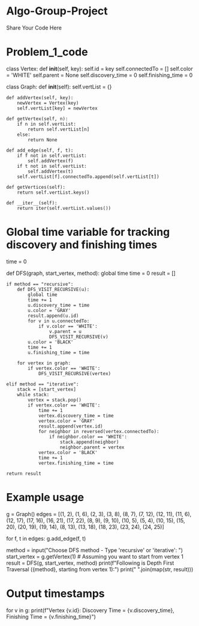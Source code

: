 # Algo-Group-Project
Share Your Code Here

# Problem_1_code
class Vertex:
    def __init__(self, key):
        self.id = key
        self.connectedTo = []
        self.color = 'WHITE'
        self.parent = None
        self.discovery_time = 0
        self.finishing_time = 0

class Graph:
    def __init__(self):
        self.vertList = {}

    def addVertex(self, key):
        newVertex = Vertex(key)
        self.vertList[key] = newVertex

    def getVertex(self, n):
        if n in self.vertList:
            return self.vertList[n]
        else:
            return None

    def add_edge(self, f, t):
        if f not in self.vertList:
            self.addVertex(f)
        if t not in self.vertList:
            self.addVertex(t)
        self.vertList[f].connectedTo.append(self.vertList[t])

    def getVertices(self):
        return self.vertList.keys()

    def __iter__(self):
        return iter(self.vertList.values())

# Global time variable for tracking discovery and finishing times
time = 0

def DFS(graph, start_vertex, method):
    global time
    time = 0
    result = []

    if method == "recursive":
        def DFS_VISIT_RECURSIVE(u):
            global time
            time += 1
            u.discovery_time = time
            u.color = 'GRAY'
            result.append(u.id)
            for v in u.connectedTo:
                if v.color == 'WHITE':
                    v.parent = u
                    DFS_VISIT_RECURSIVE(v)
            u.color = 'BLACK'
            time += 1
            u.finishing_time = time

        for vertex in graph:
            if vertex.color == 'WHITE':
                DFS_VISIT_RECURSIVE(vertex)

    elif method == "iterative":
        stack = [start_vertex]
        while stack:
            vertex = stack.pop()
            if vertex.color == 'WHITE':
                time += 1
                vertex.discovery_time = time
                vertex.color = 'GRAY'
                result.append(vertex.id)
                for neighbor in reversed(vertex.connectedTo):
                    if neighbor.color == 'WHITE':
                        stack.append(neighbor)
                        neighbor.parent = vertex
                vertex.color = 'BLACK'
                time += 1
                vertex.finishing_time = time

    return result

# Example usage
g = Graph()
edges = [(1, 2), (1, 6), (2, 3), (3, 8), (8, 7), (7, 12), (12, 11), (11, 6), (12, 17), (17, 16), (16, 21), (17, 22),
         (8, 9), (9, 10), (10, 5), (5, 4), (10, 15), (15, 20), (20, 19), (19, 14), (8, 13), (13, 18), (18, 23), (23, 24),
         (24, 25)]

for f, t in edges:
    g.add_edge(f, t)

method = input("Choose DFS method - Type 'recursive' or 'iterative': ")
start_vertex = g.getVertex(1)  # Assuming you want to start from vertex 1
result = DFS(g, start_vertex, method)
print(f"Following is Depth First Traversal ({method}, starting from vertex 1):")
print(" ".join(map(str, result)))

# Output timestamps
for v in g:
    print(f"Vertex {v.id}: Discovery Time = {v.discovery_time}, Finishing Time = {v.finishing_time}")

    
